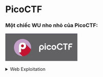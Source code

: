 # PicoCTF

### Một chiếc WU nho nhỏ của PicoCTF:

![LOGO](/logo.jpg)

<!-- Access control vulnerabilities -->

<details>
<summary>Web Exploitation</summary>

<p>
  
| ID | Name |
| :---: | :---: | 
| 1 | [Cookies](/Web-Exploitation/Cookies) |
| 2 | [dont-use-client-side](/Web-Exploitation/dont-use-client-side) |
| 3 | [GET aHEAD](/Web-Exploitation/GET-aHEAD) |
| 4 | [Includes](/Web-Exploitation/Includes) |
| 5 | [Insp3ct0r](/Web-Exploitation/Insp3ct0r) |
| 6 | [Inspect HTML](/Web-Exploitation/Inspect-HTML) |
| 7 | [Local Authority](/Web-Exploitation/Local-Authority) |
| 8 | [logon](/Web-Exploitation/logon) |
| 9 | [picobrowser](/Web-Exploitation/picobrowser) |
| 10 | [Scavenger Hunt](/Web-Exploitation/Scavenger-Hunt) |
| 11 | [where are the robots](/Web-Exploitation/where-are-the-robots) |

</details>